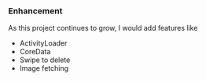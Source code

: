 
### Enhancement


As this project continues to grow, I would add features like <br />

- ActivityLoader <br />
- CoreData <br />
- Swipe to delete <br />
- Image fetching <br />
